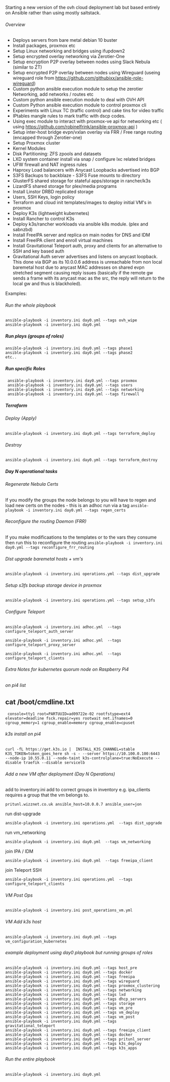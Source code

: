 Starting a new version of the ovh cloud deployment lab but based entirely on Ansible rather than using mostly saltstack.

###### Overview

* Deploys servers from bare metal debian 10 buster
* Install packages, proxmox etc
* Setup Linux networking and bridges using ifupdown2
* Setup encrypted overlay networking via Zerotier-One
* Setup encryption P2P overlay between nodes using Slack Nebula (similar to ZT)
* Setup encrypted P2P overlay between nodes using Wireguard (useing wireguard role from https://github.com/githubixx/ansible-role-wireguard)
* Custom python ansible execution module to setup the zerotier Networking, add networks / routes etc
* Custom python ansible execution module to deal with OVH API
* Custom Python ansible execution module to control proxmox cli
* Experiments with Linux TC (traffic control) and cake tins for video traffic
* IPtables mangle rules to mark traffic with dscp codes.
* Using exec module to interact with proxmox-ve api for networking etc ( using https://github.com/robinelfrink/ansible-proxmox-api )
* Setup inter-host bridge evpn/vxlan overlay via FRR / Free range routing (encapped through Zerotier-one)
* Setup Proxmox cluster
* Kernel Modules
* Disk Partitioning: ZFS zpools and datasets
* LXD system container install via snap / configure lxc related bridges
* UFW firewall and NAT ingress rules
* Haproxy Load balancers with Anycast Loopbacks advertised into BGP
* S3FS Backups to backblaze - S3FS Fuse mounts to directory
* GlusterFS shared storage for stateful apps/storage in rancher/k3s
* LizardFS shared storage for plex/media programs
* Install Linstor DRBD replicated storage
* Users, SSH Keys, login policy
* Terraform and cloud init templates/images to deploy initial VM's in proxmox
* Deploy K3s (lightweight kubernetes)
* Install Rancher to control K3s
* Deploy k3s/rancher workloads via ansible k8s module. (plex and sabnzbd)
* Install FreeIPA server and replica on main nodes for DNS and IDM
* Install FreeIPA client and enroll virtual machines
* Install Gravitational Teleport auth, proxy and clients for an alternative to SSH and key based auth
* Gravitational Auth server advertises and listens on anycast loopback.  This done via BGP as its 10.0.0.6 address is unreachable from non local baremetal host due to anycast MAC addresses on shared evpn stretched segment causing reply issues (basically if the remote gw sends a frame with its anycast mac as the src, the reply will return to the local gw and thus is blackholed).


Examples:

###### Run the whole playbook

```
ansible-playbook -i inventory.ini day0.yml --tags ovh_wipe
ansible-playbook -i inventory.ini day0.yml 
```

##### Run plays (groups of roles)
```
ansible-playbook -i inventory.ini day0.yml --tags phase1
ansible-playbook -i inventory.ini day0.yml --tags phase2
etc..
```

##### Run specific Roles

```
 ansible-playbook -i inventory.ini day0.yml --tags proxmox
 ansible-playbook -i inventory.ini day0.yml --tags users
 ansible-playbook -i inventory.ini day0.yml --tags networking
 ansible-playbook -i inventory.ini day0.yml --tags firewall
```

##### Terraform

###### Deploy (Apply)

`ansible-playbook -i inventory.ini day0.yml --tags terraform_deploy`

###### Destroy
`ansible-playbook -i inventory.ini day0.yml --tags terraform_destroy`

##### Day N operational tasks

###### Regenerate Nebula Certs
If you modify the groups the node belongs to you will have to regen and load new certs on the nodes - this is an adhoc run via a tag
`ansible-playbook -i inventory.ini day0.yml --tags regen_certs`

###### Reconfigure the routing Daemon (FRR)
If you make modificaations to the templates or to the vars they consume then run this to reconfigure the routing
`ansible-playbook -i inventory.ini day0.yml --tags reconfigure_frr_routing`

###### Dist upgrade baremetal hosts + vm's
`ansible-playbook -i inventory.ini operations.yml --tags dist_upgrade`

###### Setup s3fs backup storage device in proxmox
`ansible-playbook -i inventory.ini operations.yml --tags setup_s3fs`

###### Configure Teleport

`ansible-playbook -i inventory.ini adhoc.yml  --tags configure_teleport_auth_server`

`ansible-playbook -i inventory.ini adhoc.yml  --tags configure_teleport_proxy_server`

`ansible-playbook -i inventory.ini adhoc.yml  --tags configure_teleport_clients`




###### Extra Notes for kubernetes quorum node on Raspberry Pi4

###### on pi4 list
cat /boot/cmdline.txt
---
```
 console=tty1 root=PARTUUID=ad09722e-02 rootfstype=ext4 elevator=deadline fsck.repair=yes rootwait net.ifnames=0 cgroup_memory=1 cgroup_enable=memory cgroup_enable=cpuset
```

###### k3s install on pi4

`curl -fL https://get.k3s.io |  INSTALL_K3S_CHANNEL=stable   K3S_TOKEN=token_goes_here sh -s - --server https://10.100.0.100:6443  --node-ip 10.55.0.11 --node-taint k3s-controlplane=true:NoExecute --disable traefik --disable servicelb`

###### Add a new VM after deployment (Day N Operations)

add to inventory.ini
add to correct groups in inventory e.g. ipa_clients requires a group that the vm belongs to.


`pritunl.wizznet.co.uk ansible_host=10.0.0.7 ansible_user=jon`

run dist-upgrade

`ansible-playbook -i inventory.ini operations.yml  --tags dist_upgrade`


run vm_networking

`ansible-playbook -i inventory.ini day0.yml  --tags vm_networking`

join IPA / IDM

`ansible-playbook -i inventory.ini day0.yml  --tags freeipa_client`

join Teleport SSH

`ansible-playbook -i inventory.ini operations.yml  --tags configure_teleport_clients`


###### VM Post Ops

`ansible-playbook -i inventory.ini post_operations_vm.yml`

###### VM Add k3s host

`ansible-playbook -i inventory.ini day0.yml --tags vm_configuration_kubernetes`

###### example deployment using day0 playbook but running groups of roles

```
ansible-playbook -i inventory.ini day0.yml --tags host_pre
ansible-playbook -i inventory.ini day0.yml --tags docker
ansible-playbook -i inventory.ini day0.yml --tags freeipa
ansible-playbook -i inventory.ini day0.yml --tags wireguard
ansible-playbook -i inventory.ini day0.yml --tags proxmox_clustering
ansible-playbook -i inventory.ini day0.yml --tags networking
ansible-playbook -i inventory.ini day0.yml --tags lxd
ansible-playbook -i inventory.ini day0.yml --tags dhcp_servers
ansible-playbook -i inventory.ini day0.yml --tags storage
ansible-playbook -i inventory.ini day0.yml --tags vm_pre
ansible-playbook -i inventory.ini day0.yml --tags vm_deploy
ansible-playbook -i inventory.ini day0.yml --tags vm_post 
ansible-playbook -i inventory.ini day0.yml --tags gravitational_teleport
ansible-playbook -i inventory.ini day0.yml --tags freeipa_client
ansible-playbook -i inventory.ini day0.yml --tags docker
ansible-playbook -i inventory.ini day0.yml --tags pritunl_server
ansible-playbook -i inventory.ini day0.yml --tags k3s_deploy
ansible-playbook -i inventory.ini day0.yml --tags k3s_apps
```
###### Run the entire playbook

`ansible-playbook -i inventory.ini day0.yml`
